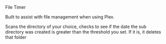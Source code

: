 File Timer

Built to assist with file management when using Plex.

Scans the directory of your choice, checks to see if the date the sub directory was created is greater than the threshold you set. If it is, it deletes that folder
